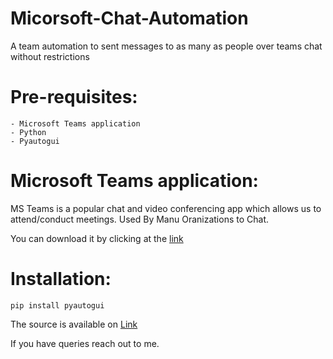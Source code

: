 # Micorsoft-Chat-Automation
A team automation to sent messages to as many as people over teams chat without restrictions

Pre-requisites:
==========================
```
- Microsoft Teams application
- Python
- Pyautogui
```

Microsoft Teams application:
==========================
MS Teams is a popular chat and video conferencing app which allows us to attend/conduct meetings.
Used By Manu Oranizations to Chat.

You can download it by clicking at the [link](https://www.microsoft.com/en-in/microsoft-365/microsoft-teams/download-app)

Installation:
==========================
```
pip install pyautogui
```

The source is available on [Link](https://github.com/asweigart/pyautogui)

If you have queries reach out to me.
